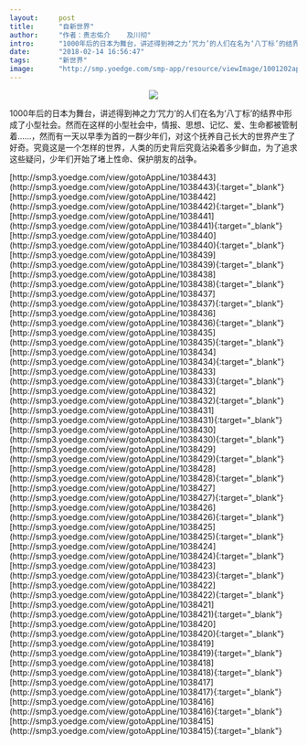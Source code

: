 ```yaml
---
layout:     post
title:      "自新世界"
author:     "作者：贵志佑介    及川彻"
intro:      "1000年后的日本为舞台，讲述得到神之力‘咒力’的人们在名为‘八丁标’的结界中形成了小型社会。然而在这样的小型社会中，情报、思想、记忆、爱、生命都被管制着......，然而有一天以早季为首的一群少年们，对这个抚养自己长大的世界产生了好奇。究竟这是一个怎样的世界，人类的历史背后究竟沾染着多少鲜血，为了追求这些疑问，少年们开始了堵上性命、保护朋友的战争。"
date:       "2018-02-14 16:56:47"
tags:       "新世界"
image:      "http://smp.yoedge.com/smp-app/resource/viewImage/1001202appline.png"
---
```

<div style="text-align: center">
<p><img src="http://smp.yoedge.com/smp-app/resource/viewImage/1001202appline.png"/></p>
</div>
<p class="post-meta">
<span>1000年后的日本为舞台，讲述得到神之力‘咒力’的人们在名为‘八丁标’的结界中形成了小型社会。然而在这样的小型社会中，情报、思想、记忆、爱、生命都被管制着......，然而有一天以早季为首的一群少年们，对这个抚养自己长大的世界产生了好奇。究竟这是一个怎样的世界，人类的历史背后究竟沾染着多少鲜血，为了追求这些疑问，少年们开始了堵上性命、保护朋友的战争。</span>
</p>
[http://smp3.yoedge.com/view/gotoAppLine/1038443](http://smp3.yoedge.com/view/gotoAppLine/1038443){:target="_blank"}
[http://smp3.yoedge.com/view/gotoAppLine/1038442](http://smp3.yoedge.com/view/gotoAppLine/1038442){:target="_blank"}
[http://smp3.yoedge.com/view/gotoAppLine/1038441](http://smp3.yoedge.com/view/gotoAppLine/1038441){:target="_blank"}
[http://smp3.yoedge.com/view/gotoAppLine/1038440](http://smp3.yoedge.com/view/gotoAppLine/1038440){:target="_blank"}
[http://smp3.yoedge.com/view/gotoAppLine/1038439](http://smp3.yoedge.com/view/gotoAppLine/1038439){:target="_blank"}
[http://smp3.yoedge.com/view/gotoAppLine/1038438](http://smp3.yoedge.com/view/gotoAppLine/1038438){:target="_blank"}
[http://smp3.yoedge.com/view/gotoAppLine/1038437](http://smp3.yoedge.com/view/gotoAppLine/1038437){:target="_blank"}
[http://smp3.yoedge.com/view/gotoAppLine/1038436](http://smp3.yoedge.com/view/gotoAppLine/1038436){:target="_blank"}
[http://smp3.yoedge.com/view/gotoAppLine/1038435](http://smp3.yoedge.com/view/gotoAppLine/1038435){:target="_blank"}
[http://smp3.yoedge.com/view/gotoAppLine/1038434](http://smp3.yoedge.com/view/gotoAppLine/1038434){:target="_blank"}
[http://smp3.yoedge.com/view/gotoAppLine/1038433](http://smp3.yoedge.com/view/gotoAppLine/1038433){:target="_blank"}
[http://smp3.yoedge.com/view/gotoAppLine/1038432](http://smp3.yoedge.com/view/gotoAppLine/1038432){:target="_blank"}
[http://smp3.yoedge.com/view/gotoAppLine/1038431](http://smp3.yoedge.com/view/gotoAppLine/1038431){:target="_blank"}
[http://smp3.yoedge.com/view/gotoAppLine/1038430](http://smp3.yoedge.com/view/gotoAppLine/1038430){:target="_blank"}
[http://smp3.yoedge.com/view/gotoAppLine/1038429](http://smp3.yoedge.com/view/gotoAppLine/1038429){:target="_blank"}
[http://smp3.yoedge.com/view/gotoAppLine/1038428](http://smp3.yoedge.com/view/gotoAppLine/1038428){:target="_blank"}
[http://smp3.yoedge.com/view/gotoAppLine/1038427](http://smp3.yoedge.com/view/gotoAppLine/1038427){:target="_blank"}
[http://smp3.yoedge.com/view/gotoAppLine/1038426](http://smp3.yoedge.com/view/gotoAppLine/1038426){:target="_blank"}
[http://smp3.yoedge.com/view/gotoAppLine/1038425](http://smp3.yoedge.com/view/gotoAppLine/1038425){:target="_blank"}
[http://smp3.yoedge.com/view/gotoAppLine/1038424](http://smp3.yoedge.com/view/gotoAppLine/1038424){:target="_blank"}
[http://smp3.yoedge.com/view/gotoAppLine/1038423](http://smp3.yoedge.com/view/gotoAppLine/1038423){:target="_blank"}
[http://smp3.yoedge.com/view/gotoAppLine/1038422](http://smp3.yoedge.com/view/gotoAppLine/1038422){:target="_blank"}
[http://smp3.yoedge.com/view/gotoAppLine/1038421](http://smp3.yoedge.com/view/gotoAppLine/1038421){:target="_blank"}
[http://smp3.yoedge.com/view/gotoAppLine/1038420](http://smp3.yoedge.com/view/gotoAppLine/1038420){:target="_blank"}
[http://smp3.yoedge.com/view/gotoAppLine/1038419](http://smp3.yoedge.com/view/gotoAppLine/1038419){:target="_blank"}
[http://smp3.yoedge.com/view/gotoAppLine/1038418](http://smp3.yoedge.com/view/gotoAppLine/1038418){:target="_blank"}
[http://smp3.yoedge.com/view/gotoAppLine/1038417](http://smp3.yoedge.com/view/gotoAppLine/1038417){:target="_blank"}
[http://smp3.yoedge.com/view/gotoAppLine/1038416](http://smp3.yoedge.com/view/gotoAppLine/1038416){:target="_blank"}
[http://smp3.yoedge.com/view/gotoAppLine/1038415](http://smp3.yoedge.com/view/gotoAppLine/1038415){:target="_blank"}


